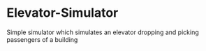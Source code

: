 # Elevator-Simulator
Simple simulator which simulates an elevator dropping and picking passengers of a building
